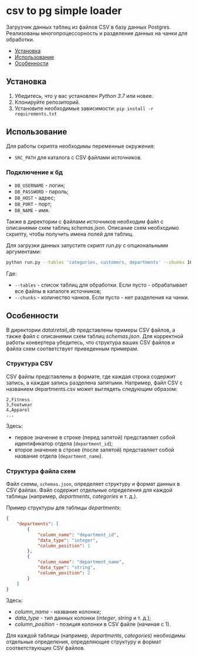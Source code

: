 # csv to pg simple loader

Загрузчик данных таблиц из файлов CSV в базу данных Postgres.
Реализованы многопроцессорность и разделение данных на чанки для обработки.

- [Установка](#установка)
- [Использование](#использование)
- [Особенности](#особенности)

## Установка

1. Убедитесь, что у вас установлен *Python 3.7* или новее.
2. Клонируйте репозиторий.
3. Установите необходимые зависимости: `pip install -r requirements.txt`

## Использование

Для работы скрипта необходимы переменные окружения:
- `SRC_PATH` для каталога с CSV файлами источников.
### Подключение к бд
- `DB_USERNAME` - логин;
- `DB_PASSWORD` - пароль;
- `DB_HOST` - адрес;
- `DB_PORT` - порт;
- `DB_NAME` - имя.

Также в директории с файлами источников необходим файл с описаниями схем таблиц *schemas.json*. Описание схем необходимо скрипту, чтобы получить имена полей для таблиц.

Для загрузки данных запустите скрипт *run.py* с опциональными аргументами:
```bash
python run.py --tables 'categories, customers, departments' --chunks 10000
```
Где:
- `--tables` - список таблиц для обработки. Если пусто - обрабатывает все файлы в каталоге источников;
- `--chunks` - количество чанков. Если пусто - нет разделения на чанки.

## Особенности

В директории *data\retail_db* представлены примеры CSV файлов, а также файл с описаниями схем таблиц *schemas.json*.
Для корректной работы конвертера убедитесь, что структура ваших CSV файлов и файла схем соответствует приведенным примерам.

### Структура CSV

CSV файлы представлены в формате, где каждая строка содержит запись, а каждая запись разделена запятыми. Например, файл CSV с названием departments.csv может выглядеть следующим образом:
```csv
2,Fitness
3,Footwear
4,Apparel
...
```
Здесь:
- первое значение в строке (перед запятой) представляет собой идентификатор отдела (`department_id`);
- второе значение в строке (после запятой) представляет собой название отдела (`department_name`).

### Структура файла схем

Файл схемы, `schemas.json`, определяет структуру и формат данных в CSV файлах. Файл содержит отдельные определения для каждой таблицы (например, *departments*, *categories* и т. д.).

Пример структуры для таблицы *departments*:
```json
{
    "departments": [
        {
            "column_name": "department_id",
            "data_type": "integer",
            "column_position": 1
        },
        {
            "column_name": "department_name",
            "data_type": "string",
            "column_position": 2
        }
    ]
}
```
Здесь:
- *column_name* - название колонки;
- *data_type* - тип данных колонки (*integer*, *string* и т. д.);
- *column_position* - позиция колонки в CSV файле (начиная с 1).

Для каждой таблицы (например, *departments*, *categories*) необходимы отдельные определения, определяющие структуру и формат соответствующих CSV файлов.